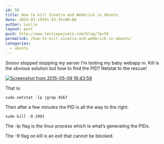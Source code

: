 ```yaml
---
id: 58
title: How to kill Sinatra and Webbrick in Ubuntu
date: 2015-03-19T01:43:35+00:00
author: Leslie
layout: post
guid: http://www.lesliepajuelo.com/blog/?p=58
permalink: /how-to-kill-sinatra-and-webbrick-in-ubuntu/
categories:
  - ubuntu
---
```

Soooo <ctrl-C> stopped stopping my server I&#8217;m testing my baby webapp in. Kill is the obvious solution but how to find the PID? Netstat to the rescue!

[<img src="http://i0.wp.com/www.lesliepajuelo.com/blog/wp-content/uploads/2015/05/Screenshot-from-2015-05-09-184359-1024x158.png?fit=580%2C89" alt="Screenshot from 2015-05-09 18:43:59" class="aligncenter size-large wp-image-59" srcset="http://i0.wp.com/www.lesliepajuelo.com/blog/wp-content/uploads/2015/05/Screenshot-from-2015-05-09-184359.png?resize=1024%2C158 1024w, http://i0.wp.com/www.lesliepajuelo.com/blog/wp-content/uploads/2015/05/Screenshot-from-2015-05-09-184359.png?resize=300%2C46 300w, http://i0.wp.com/www.lesliepajuelo.com/blog/wp-content/uploads/2015/05/Screenshot-from-2015-05-09-184359.png?w=1154 1154w" sizes="(max-width: 580px) 100vw, 580px" data-recalc-dims="1" />](http://i0.wp.com/www.lesliepajuelo.com/blog/wp-content/uploads/2015/05/Screenshot-from-2015-05-09-184359.png)

That is:
  
`sudo netstat -lp |grep 4567`
  
Then after a few minutes the PID is all the way to the right.
  
`sudo kill -9 2991`

The -lp flag is the linux process which is what&#8217;s generating the PIDs.
  
The -9 flag on kill is an exit that cannot be blocked.